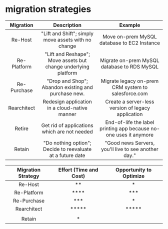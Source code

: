 # migration strategies

| Migration | Description | Example |
|:----------------------:|:--------------------:|:-----------------:|
| Re-Host | "Lift and Shift"; simply move assets with no change | Move on-prem MySQL database to EC2 Instance |
| Re-Platform | "Lift and Reshape"; Move assets but change underlying platform | Migrate on-prem MySQL database to RDS MySQL |
| Re-Purchase | "Drop and Shop"; Abandon existing and purchase new. | Migrate legacy on-prem CRM system to salesforce.com |
| Rearchitect | Redesign application in a cloud-native manner | Create a server-less version of legacy application |
| Retire | Get rid of applications which are not needed | End-of-life the label printing app because no-one uses it anymore |
| Retain | "Do nothing option"; Decide to reevaluate at a future date | "Good news Servers, you'll live to see another day." |

| Migration Strategy | Effort (Time and Cost) | Opportunity to Optimize |
|:----:|:---:|:---:|
| Re-Host | ** | * |
| Re-Platform | **** | *** |
| Re-Purchase | *** | * |
| Rearchitect | ***** | ***** |
|             |       |       |
| Retain      | *     |       |